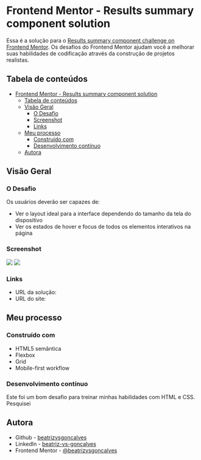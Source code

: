 # Frontend Mentor - Results summary component solution

Essa é a solução para o [Results summary component challenge on Frontend Mentor](https://www.frontendmentor.io/challenges/results-summary-component-CE_K6s0maV). Os desafios do Frontend Mentor ajudam você a melhorar suas habilidades de codificação através da construção de projetos realistas.


## Tabela de conteúdos

- [Frontend Mentor - Results summary component solution](#frontend-mentor---results-summary-component-solution)
  - [Tabela de conteúdos](#tabela-de-conteúdos)
  - [Visão Geral](#visão-geral)
    - [O Desafio](#o-desafio)
    - [Screenshot](#screenshot)
    - [Links](#links)
  - [Meu processo](#meu-processo)
    - [Construído com](#construído-com)
    - [Desenvolvimento contínuo](#desenvolvimento-contínuo)
  - [Autora](#autora)


## Visão Geral

### O Desafio

Os usuários deverão ser capazes de:

- Ver o layout ideal para a interface dependendo do tamanho da tela do dispositivo
- Ver os estados de hover e focus de todos os elementos interativos na página

### Screenshot

![](images/screenshot-desktop.jpeg)
![](images/screenshot-mobile.jpeg)


### Links

- URL da solução: []()
- URL do site: []()


## Meu processo

### Construído com

- HTML5 semântica
- Flexbox
- Grid
- Mobile-first workflow

### Desenvolvimento contínuo

Este foi um bom desafio para treinar minhas habilidades com HTML e CSS. Pesquisei

## Autora

- Github - [beatrizvsgoncalves](https://github.com/beatrizvsgoncalves)
- LinkedIn - [beatriz-vs-goncalves](https://www.linkedin.com/in/beatriz-vs-goncalves/)
- Frontend Mentor - [@beatrizvsgoncalves](https://www.frontendmentor.io/profile/beatrizvsgoncalves)